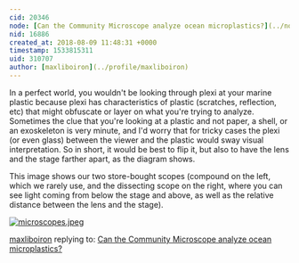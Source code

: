 ```yaml
---
cid: 20346
node: [Can the Community Microscope analyze ocean microplastics?](../notes/jiteovien/08-08-2018/can-the-community-microscope-analyze-ocean-microplastics)
nid: 16886
created_at: 2018-08-09 11:48:31 +0000
timestamp: 1533815311
uid: 310707
author: [maxliboiron](../profile/maxliboiron)
---
```


In a perfect world, you wouldn't be looking through plexi at your marine plastic because plexi has characteristics of plastic (scratches, reflection, etc) that might obfuscate or layer on what you're trying to analyze. Sometimes the clue that you're looking at a plastic and not paper, a shell, or an exoskeleton is very minute, and I'd worry that for tricky cases the plexi (or even glass) between the viewer and the plastic would sway visual interpretation.
So in short, it would be best to flip it, but also to have the lens and the stage farther apart, as the diagram shows. 

This image shows our two store-bought scopes (compound on the left, which we rarely use, and the dissecting scope on the right, where you can see light coming from below the stage and above, as well as the relative distance between the lens and the stage). 

[![microscopes.jpeg](/i/26133)](/i/26133)







[maxliboiron](../profile/maxliboiron) replying to: [Can the Community Microscope analyze ocean microplastics?](../notes/jiteovien/08-08-2018/can-the-community-microscope-analyze-ocean-microplastics)


